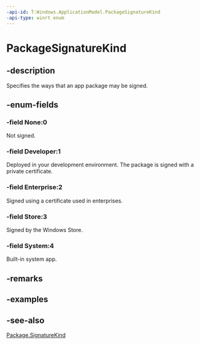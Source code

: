 ```yaml
---
-api-id: T:Windows.ApplicationModel.PackageSignatureKind
-api-type: winrt enum
---
```


<!-- Enumeration syntax
public enum Windows.ApplicationModel.PackageSignatureKind : int
-->

# PackageSignatureKind

## -description
Specifies the ways that an app package may be signed.

## -enum-fields
### -field None:0
Not signed.

### -field Developer:1
Deployed in your development environment. The package is signed with a private certificate.

### -field Enterprise:2
Signed using a certificate used in enterprises.

### -field Store:3
Signed by the Windows Store.

### -field System:4
Built-in system app.


## -remarks

## -examples

## -see-also
[Package.SignatureKind](package_signaturekind.md)